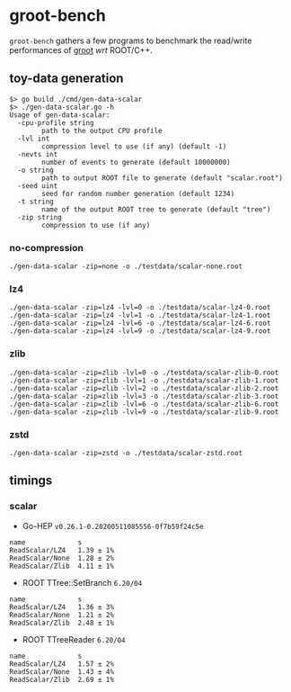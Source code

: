 # groot-bench

`groot-bench` gathers a few programs to benchmark the read/write performances of [groot](https://go-hep.org/x/hep/groot) _wrt_ ROOT/C++.

## toy-data generation

```
$> go build ./cmd/gen-data-scalar
$> ./gen-data-scalar.go -h
Usage of gen-data-scalar:
  -cpu-profile string
    	path to the output CPU profile
  -lvl int
    	compression level to use (if any) (default -1)
  -nevts int
    	number of events to generate (default 10000000)
  -o string
    	path to output ROOT file to generate (default "scalar.root")
  -seed uint
    	seed for random number generation (default 1234)
  -t string
    	name of the output ROOT tree to generate (default "tree")
  -zip string
    	compression to use (if any)
```

### no-compression

```
./gen-data-scalar -zip=none -o ./testdata/scalar-none.root
```

### lz4

```
./gen-data-scalar -zip=lz4 -lvl=0 -o ./testdata/scalar-lz4-0.root
./gen-data-scalar -zip=lz4 -lvl=1 -o ./testdata/scalar-lz4-1.root
./gen-data-scalar -zip=lz4 -lvl=6 -o ./testdata/scalar-lz4-6.root
./gen-data-scalar -zip=lz4 -lvl=9 -o ./testdata/scalar-lz4-9.root
```

### zlib

```
./gen-data-scalar -zip=zlib -lvl=0 -o ./testdata/scalar-zlib-0.root
./gen-data-scalar -zip=zlib -lvl=1 -o ./testdata/scalar-zlib-1.root
./gen-data-scalar -zip=zlib -lvl=2 -o ./testdata/scalar-zlib-2.root
./gen-data-scalar -zip=zlib -lvl=3 -o ./testdata/scalar-zlib-3.root
./gen-data-scalar -zip=zlib -lvl=6 -o ./testdata/scalar-zlib-6.root
./gen-data-scalar -zip=zlib -lvl=9 -o ./testdata/scalar-zlib-9.root
```

### zstd

```
./gen-data-scalar -zip=zstd -o ./testdata/scalar-zstd.root
```

## timings

### scalar

- Go-HEP `v0.26.1-0.20200511085556-0f7b59f24c5e`

```
name             s
ReadScalar/LZ4   1.39 ± 1%
ReadScalar/None  1.28 ± 2%
ReadScalar/Zlib  4.11 ± 1%
```

- ROOT TTree::SetBranch `6.20/04`

```
name             s
ReadScalar/LZ4   1.36 ± 3%
ReadScalar/None  1.21 ± 2%
ReadScalar/Zlib  2.48 ± 1%
```

- ROOT TTreeReader `6.20/04`

```
name             s
ReadScalar/LZ4   1.57 ± 2%
ReadScalar/None  1.43 ± 4%
ReadScalar/Zlib  2.69 ± 1%
```
